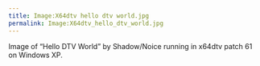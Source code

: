 ```yaml
---
title: Image:X64dtv hello dtv world.jpg
permalink: Image:X64dtv_hello_dtv_world.jpg
---
```


Image of “Hello DTV World” by Shadow/Noice running in x64dtv patch 61 on
Windows XP.
